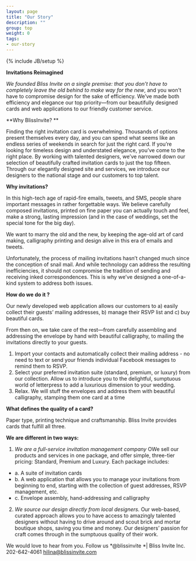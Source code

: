 ```yaml
---
layout: page
title: "Our Story"
description: ""
group: top
weight: 0
tags: 
- our-story
---
```

{% include JB/setup %}

**Invitations Reimagined**

*We founded Bliss Invite on a single premise: that you don’t have to completely leave the old behind to make way for the new*, and you won't have to compromise design for the sake of efficiency. We’ve made both efficiency and elegance our top priority—from our beautifully designed cards and web applications to our friendly customer service. 

**Why BlissInvite? **

Finding the right invitation card is overwhelming. Thousands of options present themselves every day, and you can spend what seems like an endless series of weekends in search for just the right card. 
If you’re looking for timeless design and understated elegance, you’ve come to the right place. By working with talented designers, we’ve narrowed down our selection of beautifully crafted invitation cards to just the top fifteen. Through our elegantly designed site and services, we introduce our designers to the national stage and our customers to top talent. 


**Why invitations?**

In this high-tech age of rapid-fire emails, tweets, and SMS, people share important messages in rather forgettable ways.  We believe carefully composed invitations, printed on fine paper you can actually touch and feel, make a strong, lasting impression (and in the case of weddings, set the special tone for the big day).   

We want to marry the old and the new, by keeping the age-old art of card making, calligraphy printing and design alive in this era of emails and tweets.

Unfortunately, the process of mailing invitations hasn’t changed much since the conception of snail mail.  And while technology can address the resulting inefficiencies, it should not compromise the tradition of sending and receiving inked correspondences. This is why we’ve designed a one-of-a-kind system to address both issues.

**How do we do it ?**

Our newly developed web application allows our customers to a) easily collect their guests’ mailing addresses, b) manage their RSVP list and c) buy beautiful cards. 

From then on, we take care of the rest—from carefully assembling and addressing the envelope by hand with beautiful calligraphy, to mailing the invitations directly to your guests.

1. Import your contacts and automatically collect their mailing address - no need to text or send your friends individual Facebook messages to remind them to RSVP.  
2. Select your preferred invitation suite (standard, premium, or luxury) from our collection. Allow us to introduce you to the delightful, sumptuous world of letterpress to add a luxurious dimension to your wedding.
3. Relax. We will stuff the envelopes and address them with beautiful calligraphy, stamping them one card at a time 

**What defines the quality of a card?**

Paper type, printing technique and craftsmanship. Bliss Invite provides cards that fulfill all three. 

**We are different in two ways:**

1. *We are a full-service invitation management company* OWe sell our products and services in one package, and offer simple, three-tier pricing: Standard, Premium and Luxury. Each package includes:
  * a. A suite of invitation cards  
  * b. A web application that allows you to manage your invitations from beginning to end, starting with the collection of guest addresses, RSVP management, etc. 
  * c. Envelope assembly, hand-addressing and calligraphy   

2. *We source our design directly from local designers.* Our web-based, curated approach allows you to have access to amazingly talented designers without having to drive around and scout brick and mortar boutique shops, saving you time and money. Our designers’ passion for craft comes through in the sumptuous quality of their work. 

We would love to hear from you. Follow us *@blissinvite *|
Bliss Invite Inc. 
202-642-4061
hilina@blissinvite.com